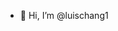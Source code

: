 - 👋 Hi, I’m @luischang1

<!---
luischang1/luischang1 is a ✨ special ✨ repository because its `README.md` (this file) appears on your GitHub profile.
You can click the Preview link to take a look at your changes.
--->
